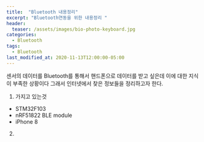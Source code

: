 ```yaml
---
title:  "Bluetooth 내용정리"
excerpt: "Bluetooth연동을 위한 내용정리 "
header:
  teaser: /assets/images/bio-photo-keyboard.jpg
categories:
  - Bluetooth
tags:
  - Bluetooth
last_modified_at: 2020-11-13T12:00:00-05:00
---
```

센서의 데이터를 Bluetooth를 통해서 핸드폰으로 데이터를 받고 싶은데 이에 대한 지식이 부족한 상황이다 그래서 인터넷에서 찾은 정보들을 정리하고자 한다.
1. 가지고 있는것
* STM32F103
* nRF51822 BLE module
* iPhone 8
2. 
<!--stackedit_data:
eyJoaXN0b3J5IjpbLTE1Mjk5MTA3NSw3MzA5OTgxMTZdfQ==
-->